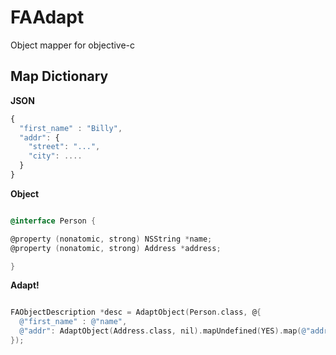 FAAdapt
=======

Object mapper for objective-c


## Map Dictionary 

**JSON** 

```javascript
{
  "first_name" : "Billy",
  "addr": {
    "street": "...",
    "city": ....
  }
}

```

**Object**

```objective-c

@interface Person {

@property (nonatomic, strong) NSString *name;
@property (nonatomic, strong) Address *address;

}


```

**Adapt!**
```objective-c

FAObjectDescription *desc = AdaptObject(Person.class, @{
  @"first_name" : @"name",
  @"addr": AdaptObject(Address.class, nil).mapUndefined(YES).map(@"address")
});

```
